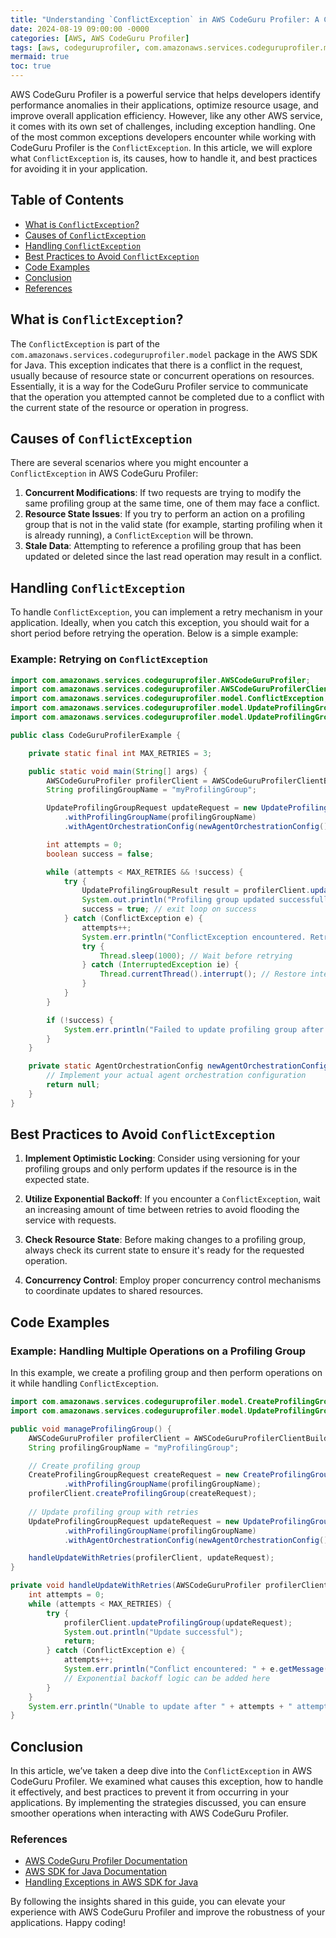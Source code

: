 ```yaml
---
title: "Understanding `ConflictException` in AWS CodeGuru Profiler: A Comprehensive Guide"
date: 2024-08-19 09:00:00 -0000
categories: [AWS, AWS CodeGuru Profiler]
tags: [aws, codeguruprofiler, com.amazonaws.services.codeguruprofiler.model]
mermaid: true
toc: true
---
```



AWS CodeGuru Profiler is a powerful service that helps developers identify performance anomalies in their applications, optimize resource usage, and improve overall application efficiency. However, like any other AWS service, it comes with its own set of challenges, including exception handling. One of the most common exceptions developers encounter while working with CodeGuru Profiler is the `ConflictException`. In this article, we will explore what `ConflictException` is, its causes, how to handle it, and best practices for avoiding it in your application.

## Table of Contents

- [What is `ConflictException`?](#what-is-conflictexception)
- [Causes of `ConflictException`](#causes-of-conflictexception)
- [Handling `ConflictException`](#handling-conflictexception)
- [Best Practices to Avoid `ConflictException`](#best-practices-to-avoid-conflictexception)
- [Code Examples](#code-examples)
- [Conclusion](#conclusion)
- [References](#references)

## What is `ConflictException`?

The `ConflictException` is part of the `com.amazonaws.services.codeguruprofiler.model` package in the AWS SDK for Java. This exception indicates that there is a conflict in the request, usually because of resource state or concurrent operations on resources. Essentially, it is a way for the CodeGuru Profiler service to communicate that the operation you attempted cannot be completed due to a conflict with the current state of the resource or operation in progress.

## Causes of `ConflictException`

There are several scenarios where you might encounter a `ConflictException` in AWS CodeGuru Profiler:

1. **Concurrent Modifications**: If two requests are trying to modify the same profiling group at the same time, one of them may face a conflict.
2. **Resource State Issues**: If you try to perform an action on a profiling group that is not in the valid state (for example, starting profiling when it is already running), a `ConflictException` will be thrown.
3. **Stale Data**: Attempting to reference a profiling group that has been updated or deleted since the last read operation may result in a conflict.

## Handling `ConflictException`

To handle `ConflictException`, you can implement a retry mechanism in your application. Ideally, when you catch this exception, you should wait for a short period before retrying the operation. Below is a simple example:

### Example: Retrying on `ConflictException`

```java
import com.amazonaws.services.codeguruprofiler.AWSCodeGuruProfiler;
import com.amazonaws.services.codeguruprofiler.AWSCodeGuruProfilerClientBuilder;
import com.amazonaws.services.codeguruprofiler.model.ConflictException;
import com.amazonaws.services.codeguruprofiler.model.UpdateProfilingGroupRequest;
import com.amazonaws.services.codeguruprofiler.model.UpdateProfilingGroupResult;

public class CodeGuruProfilerExample {

    private static final int MAX_RETRIES = 3;

    public static void main(String[] args) {
        AWSCodeGuruProfiler profilerClient = AWSCodeGuruProfilerClientBuilder.defaultClient();
        String profilingGroupName = "myProfilingGroup";

        UpdateProfilingGroupRequest updateRequest = new UpdateProfilingGroupRequest()
            .withProfilingGroupName(profilingGroupName)
            .withAgentOrchestrationConfig(newAgentOrchestrationConfig());

        int attempts = 0;
        boolean success = false;

        while (attempts < MAX_RETRIES && !success) {
            try {
                UpdateProfilingGroupResult result = profilerClient.updateProfilingGroup(updateRequest);
                System.out.println("Profiling group updated successfully: " + result);
                success = true; // exit loop on success
            } catch (ConflictException e) {
                attempts++;
                System.err.println("ConflictException encountered. Retrying... Attempt: " + attempts);
                try {
                    Thread.sleep(1000); // Wait before retrying
                } catch (InterruptedException ie) {
                    Thread.currentThread().interrupt(); // Restore interrupted status
                }
            }
        }

        if (!success) {
            System.err.println("Failed to update profiling group after " + MAX_RETRIES + " attempts.");
        }
    }

    private static AgentOrchestrationConfig newAgentOrchestrationConfig() {
        // Implement your actual agent orchestration configuration
        return null;
    }
}
```

## Best Practices to Avoid `ConflictException`

1. **Implement Optimistic Locking**: Consider using versioning for your profiling groups and only perform updates if the resource is in the expected state.
   
2. **Utilize Exponential Backoff**: If you encounter a `ConflictException`, wait an increasing amount of time between retries to avoid flooding the service with requests.

3. **Check Resource State**: Before making changes to a profiling group, always check its current state to ensure it's ready for the requested operation.

4. **Concurrency Control**: Employ proper concurrency control mechanisms to coordinate updates to shared resources.

## Code Examples

### Example: Handling Multiple Operations on a Profiling Group

In this example, we create a profiling group and then perform operations on it while handling `ConflictException`.

```java
import com.amazonaws.services.codeguruprofiler.model.CreateProfilingGroupRequest;
import com.amazonaws.services.codeguruprofiler.model.UpdateProfilingGroupRequest;

public void manageProfilingGroup() {
    AWSCodeGuruProfiler profilerClient = AWSCodeGuruProfilerClientBuilder.defaultClient();
    String profilingGroupName = "myProfilingGroup";

    // Create profiling group
    CreateProfilingGroupRequest createRequest = new CreateProfilingGroupRequest()
            .withProfilingGroupName(profilingGroupName);
    profilerClient.createProfilingGroup(createRequest);
    
    // Update profiling group with retries
    UpdateProfilingGroupRequest updateRequest = new UpdateProfilingGroupRequest()
            .withProfilingGroupName(profilingGroupName)
            .withAgentOrchestrationConfig(newAgentOrchestrationConfig());

    handleUpdateWithRetries(profilerClient, updateRequest);
}

private void handleUpdateWithRetries(AWSCodeGuruProfiler profilerClient, UpdateProfilingGroupRequest updateRequest) {
    int attempts = 0;
    while (attempts < MAX_RETRIES) {
        try {
            profilerClient.updateProfilingGroup(updateRequest);
            System.out.println("Update successful");
            return;
        } catch (ConflictException e) {
            attempts++;
            System.err.println("Conflict encountered: " + e.getMessage() + ". Retrying...");
            // Exponential backoff logic can be added here
        }
    }
    System.err.println("Unable to update after " + attempts + " attempts.");
}
```

## Conclusion

In this article, we’ve taken a deep dive into the `ConflictException` in AWS CodeGuru Profiler. We examined what causes this exception, how to handle it effectively, and best practices to prevent it from occurring in your applications. By implementing the strategies discussed, you can ensure smoother operations when interacting with AWS CodeGuru Profiler. 

### References
- [AWS CodeGuru Profiler Documentation](https://docs.aws.amazon.com/codeguru/latest/profiler-ug/what-is-codeguru-profiler.html)
- [AWS SDK for Java Documentation](https://docs.aws.amazon.com/sdk-for-java/latest/developer-guide/home.html)
- [Handling Exceptions in AWS SDK for Java](https://docs.aws.amazon.com/sdk-for-java/latest/developer-guide/exception-handling.html)

By following the insights shared in this guide, you can elevate your experience with AWS CodeGuru Profiler and improve the robustness of your applications. Happy coding!